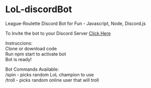 # LoL-discordBot

League-Roulette Discord Bot for Fun - Javascript, Node, Discord.js

To Invite the bot to your Discord Server [Click Here](https://discord.com/api/oauth2/authorize?client_id=1002349680388223139&permissions=2147493888&scope=bot%20applications.commands)

Instruccions:
<br/>
Clone or download code
<br/>
Run npm start to activate bot
<br/>
Bot is ready!

Bot Commands Available:
<br/>
/spin - picks random LoL champion to use
<br/>
/troll - picks random online user that will troll
